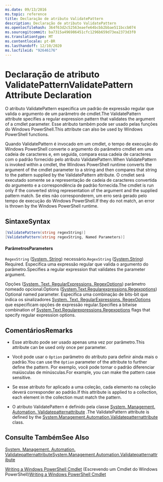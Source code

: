 ```yaml
---
ms.date: 09/13/2016
ms.topic: reference
title: Declaração de atributo ValidatePattern
description: Declaração de atributo ValidatePattern
ms.openlocfilehash: 364f63d2c52563eaefe64bcbb2bbae511bccb074
ms.sourcegitcommit: ba7315a496986451cfc1296b659d73ea2373d3f0
ms.translationtype: MT
ms.contentlocale: pt-BR
ms.lasthandoff: 12/10/2020
ms.locfileid: "92646176"
---
```

# <a name="validatepattern-attribute-declaration"></a><span data-ttu-id="cc322-103">Declaração de atributo ValidatePattern</span><span class="sxs-lookup"><span data-stu-id="cc322-103">ValidatePattern Attribute Declaration</span></span>

<span data-ttu-id="cc322-104">O atributo ValidatePattern especifica um padrão de expressão regular que valida o argumento de um parâmetro de cmdlet.</span><span class="sxs-lookup"><span data-stu-id="cc322-104">The ValidatePattern attribute specifies a regular expression pattern that validates the argument of a cmdlet parameter.</span></span> <span data-ttu-id="cc322-105">Esse atributo também pode ser usado pelas funções do Windows PowerShell.</span><span class="sxs-lookup"><span data-stu-id="cc322-105">This attribute can also be used by Windows PowerShell functions.</span></span>

<span data-ttu-id="cc322-106">Quando ValidatePattern é invocado em um cmdlet, o tempo de execução do Windows PowerShell converte o argumento do parâmetro cmdlet em uma cadeia de caracteres e, em seguida, compara essa cadeia de caracteres com o padrão fornecido pelo atributo ValidatePattern.</span><span class="sxs-lookup"><span data-stu-id="cc322-106">When ValidatePattern is invoked within a cmdlet, the Windows PowerShell runtime converts the argument of the cmdlet parameter to a string and then compares that string to the pattern supplied by the ValidatePattern attribute.</span></span> <span data-ttu-id="cc322-107">O cmdlet será executado somente se a representação de cadeia de caracteres convertida do argumento e a correspondência de padrão fornecida.</span><span class="sxs-lookup"><span data-stu-id="cc322-107">The cmdlet is run only if the converted string representation of the argument and the supplied pattern match.</span></span> <span data-ttu-id="cc322-108">Se eles não corresponderem, um erro será gerado pelo tempo de execução do Windows PowerShell.</span><span class="sxs-lookup"><span data-stu-id="cc322-108">If they do not match, an error is thrown by the Windows PowerShell runtime.</span></span>

## <a name="syntax"></a><span data-ttu-id="cc322-109">Sintaxe</span><span class="sxs-lookup"><span data-stu-id="cc322-109">Syntax</span></span>

```csharp
[ValidatePattern(string regexString)]
[ValidatePattern(string regexString, Named Parameters)]
```

#### <a name="parameters"></a><span data-ttu-id="cc322-110">Parâmetros</span><span class="sxs-lookup"><span data-stu-id="cc322-110">Parameters</span></span>

<span data-ttu-id="cc322-111">`RegexString` ([System. String](/dotnet/api/System.String)) necessário.</span><span class="sxs-lookup"><span data-stu-id="cc322-111">`RegexString` ([System.String](/dotnet/api/System.String)) Required.</span></span> <span data-ttu-id="cc322-112">Especifica uma expressão regular que valida o argumento do parâmetro.</span><span class="sxs-lookup"><span data-stu-id="cc322-112">Specifies a regular expression that validates the parameter argument.</span></span>

<span data-ttu-id="cc322-113">Opções ([System. Text. RegularExpressions. RegexOptions](/dotnet/api/System.Text.RegularExpressions.RegexOptions)) parâmetro nomeado opcional.</span><span class="sxs-lookup"><span data-stu-id="cc322-113">Options ([System.Text.Regularexpressions.Regexoptions](/dotnet/api/System.Text.RegularExpressions.RegexOptions)) Optional named parameter.</span></span> <span data-ttu-id="cc322-114">Especifica uma combinação de bits-bit que indica os sinalizadores [System. Text. RegularExpressions. RegexOptions](/dotnet/api/System.Text.RegularExpressions.RegexOptions) que especificam opções de expressão regular.</span><span class="sxs-lookup"><span data-stu-id="cc322-114">Specifies a bitwise combination of [System.Text.Regularexpressions.Regexoptions](/dotnet/api/System.Text.RegularExpressions.RegexOptions) flags that specify regular expression options.</span></span>

## <a name="remarks"></a><span data-ttu-id="cc322-115">Comentários</span><span class="sxs-lookup"><span data-stu-id="cc322-115">Remarks</span></span>

- <span data-ttu-id="cc322-116">Esse atributo pode ser usado apenas uma vez por parâmetro.</span><span class="sxs-lookup"><span data-stu-id="cc322-116">This attribute can be used only once per parameter.</span></span>

- <span data-ttu-id="cc322-117">Você pode usar o `Option` parâmetro do atributo para definir ainda mais o padrão.</span><span class="sxs-lookup"><span data-stu-id="cc322-117">You can use the `Option` parameter of the attribute to further define the pattern.</span></span> <span data-ttu-id="cc322-118">Por exemplo, você pode tornar o padrão diferenciar maiúsculas de minúsculas.</span><span class="sxs-lookup"><span data-stu-id="cc322-118">For example, you can make the pattern case sensitive.</span></span>

- <span data-ttu-id="cc322-119">Se esse atributo for aplicado a uma coleção, cada elemento na coleção deverá corresponder ao padrão.</span><span class="sxs-lookup"><span data-stu-id="cc322-119">If this attribute is applied to a collection, each element in the collection must match the pattern.</span></span>

- <span data-ttu-id="cc322-120">O atributo ValidatePattern é definido pela classe [System. Management. Automation. Validatepatternattribute](/dotnet/api/System.Management.Automation.ValidatePatternAttribute) .</span><span class="sxs-lookup"><span data-stu-id="cc322-120">The ValidatePattern attribute is defined by the [System.Management.Automation.Validatepatternattribute](/dotnet/api/System.Management.Automation.ValidatePatternAttribute) class.</span></span>

## <a name="see-also"></a><span data-ttu-id="cc322-121">Consulte Também</span><span class="sxs-lookup"><span data-stu-id="cc322-121">See Also</span></span>

[<span data-ttu-id="cc322-122">System. Management. Automation. Validatepatternattribute</span><span class="sxs-lookup"><span data-stu-id="cc322-122">System.Management.Automation.Validatepatternattribute</span></span>](/dotnet/api/System.Management.Automation.ValidatePatternAttribute)

<span data-ttu-id="cc322-123">[Writing a Windows PowerShell Cmdlet](./writing-a-windows-powershell-cmdlet.md) (Escrevendo um Cmdlet do Windows PowerShell)</span><span class="sxs-lookup"><span data-stu-id="cc322-123">[Writing a Windows PowerShell Cmdlet](./writing-a-windows-powershell-cmdlet.md)</span></span>

